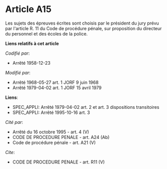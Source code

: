 # Article A15

Les sujets des épreuves écrites sont choisis par le président du jury prévu par l'article R. 11 du Code de procédure pénale,
sur proposition du directeur du personnel et des écoles de la police.

**Liens relatifs à cet article**

_Codifié par_:

  - Arrêté 1958-12-23

_Modifié par_:

  - Arrêté 1968-05-27 art. 1 JORF 9 juin 1968
  - Arrêté 1979-04-02 art. 1 JORF 15 avril 1979

**Liens**:

  - SPEC_APPLI: Arrêté 1979-04-02 art. 2 et art. 3 dispositions transitoires
  - SPEC_APPLI: Arrêté 1995-10-16 art. 3

_Cité par_:

  - Arrêté du 16 octobre 1995 - art. 4 (V)
  - CODE DE PROCEDURE PENALE - art. A24 (Ab)
  - Code de procédure pénale - art. A21 (V)

_Cite_:

  - CODE DE PROCEDURE PENALE - art. R11 (V)
